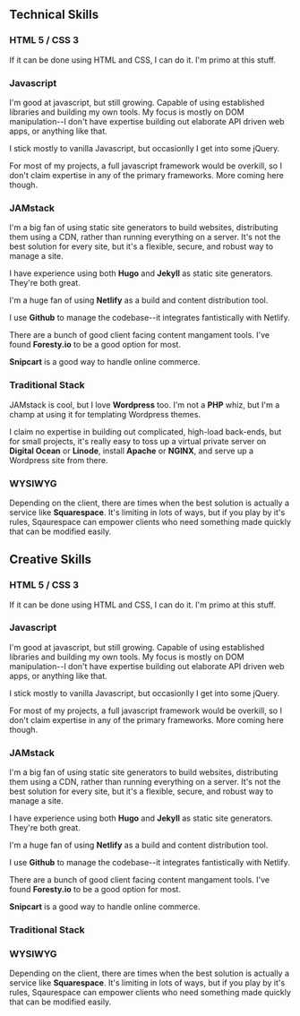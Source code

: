 ## Technical Skills

### HTML 5 / CSS 3

If it can be done using HTML and CSS, I can do it. I'm primo at this stuff.

### Javascript

I'm good at javascript, but still growing. Capable of using established libraries and building my own tools. My focus is mostly on DOM manipulation--I don't have expertise building out elaborate API driven web apps, or anything like that.

I stick mostly to vanilla Javascript, but occasionlly I get into some jQuery.

For most of my projects, a full javascript framework would be overkill, so I don't claim expertise in any of the primary frameworks. More coming here though.

### JAMstack

I'm a big fan of using static site generators to build websites, distributing them using a CDN, rather than running everything on a server. It's not the best solution for every site, but it's a flexible, secure, and robust way to manage a site.

I have experience using both **Hugo** and **Jekyll** as static site generators. They're both great.

I'm a huge fan of using **Netlify** as a build and content distribution tool.

I use **Github** to manage the codebase--it integrates fantistically with Netlify.

There are a bunch of good client facing content mangament tools. I've found **Foresty.io** to be a good option for most.

**Snipcart** is a good way to handle online commerce.


### Traditional Stack

JAMstack is cool, but I love **Wordpress** too. I'm not a **PHP** whiz, but I'm a champ at using it for templating Wordpress themes.

I claim no expertise in building out complicated, high-load back-ends, but for small projects, it's really easy to toss up a virtual private server on **Digital Ocean** or **Linode**, install **Apache** or **NGINX**, and serve up a Wordpress site from there.


### WYSIWYG

Depending on the client, there are times when the best solution is actually a service like **Squarespace**. It's limiting in lots of ways, but if you play by it's rules, Sqaurespace can empower clients who need something made quickly that can be modified easily.


## Creative Skills

### HTML 5 / CSS 3

If it can be done using HTML and CSS, I can do it. I'm primo at this stuff.

### Javascript

I'm good at javascript, but still growing. Capable of using established libraries and building my own tools. My focus is mostly on DOM manipulation--I don't have expertise building out elaborate API driven web apps, or anything like that.

I stick mostly to vanilla Javascript, but occasionlly I get into some jQuery.

For most of my projects, a full javascript framework would be overkill, so I don't claim expertise in any of the primary frameworks. More coming here though.

### JAMstack

I'm a big fan of using static site generators to build websites, distributing them using a CDN, rather than running everything on a server. It's not the best solution for every site, but it's a flexible, secure, and robust way to manage a site.

I have experience using both **Hugo** and **Jekyll** as static site generators. They're both great.

I'm a huge fan of using **Netlify** as a build and content distribution tool.

I use **Github** to manage the codebase--it integrates fantistically with Netlify.

There are a bunch of good client facing content mangament tools. I've found **Foresty.io** to be a good option for most.

**Snipcart** is a good way to handle online commerce.


### Traditional Stack


### WYSIWYG

Depending on the client, there are times when the best solution is actually a service like **Squarespace**. It's limiting in lots of ways, but if you play by it's rules, Sqaurespace can empower clients who need something made quickly that can be modified easily.